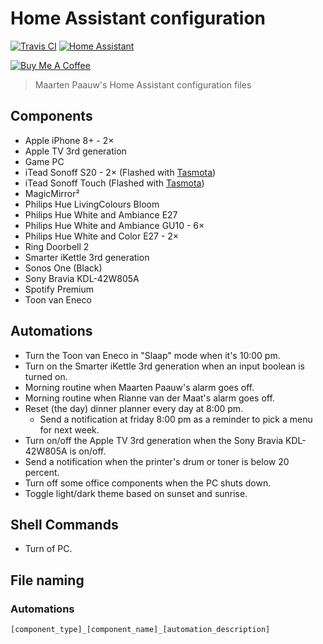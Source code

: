 # Home Assistant configuration

[![Travis CI](https://travis-ci.org/maartenpaauw/home-assistant-config.svg?branch=master)](https://travis-ci.org/maartenpaauw/home-assistant-config)
[![Home Assistant](https://img.shields.io/badge/Home%20Assistant-0.97.1-038FC7.svg)](https://home-assistant.io/)

<a href="https://www.buymeacoffee.com/maartenpaauw" target="_blank"><img src="https://www.buymeacoffee.com/assets/img/custom_images/orange_img.png" alt="Buy Me A Coffee" style="height: auto !important;width: auto !important;" ></a>

> Maarten Paauw's Home Assistant configuration files

## Components

- Apple iPhone 8+ - 2×
- Apple TV 3rd generation
- Game PC
- iTead Sonoff S20 - 2× (Flashed with [Tasmota][tasmota])
- iTead Sonoff Touch (Flashed with [Tasmota][tasmota])
- MagicMirror²
- Philips Hue LivingColours Bloom
- Philips Hue White and Ambiance E27
- Philips Hue White and Ambiance GU10 - 6×
- Philips Hue White and Color E27 - 2×
- Ring Doorbell 2
- Smarter iKettle 3rd generation
- Sonos One (Black)
- Sony Bravia KDL-42W805A
- Spotify Premium
- Toon van Eneco

## Automations

- Turn the Toon van Eneco in "Slaap" mode when it's 10:00 pm.
- Turn on the Smarter iKettle 3rd generation when an input boolean is turned on.
- Morning routine when Maarten Paauw's alarm goes off.
- Morning routine when Rianne van der Maat's alarm goes off.
- Reset (the day) dinner planner every day at 8:00 pm.
  - Send a notification at friday 8:00 pm as a reminder to pick a menu for next week.
- Turn on/off the Apple TV 3rd generation when the Sony Bravia KDL-42W805A is on/off.
- Send a notification when the printer's drum or toner is below 20 percent.
- Turn off some office components when the PC shuts down.
- Toggle light/dark theme based on sunset and sunrise.

## Shell Commands

- Turn of PC.

## File naming

### Automations

`[component_type]_[component_name]_[automation_description]`

[tasmota]: https://github.com/arendst/Sonoff-Tasmota  "Sonoff Tasmota"
